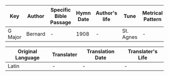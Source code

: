 Key | Author   | Specific Bible Passage     |Hymn Date |Author's life |Tune |Metrical Pattern   |Composer/Source
-- | --------- | ---------------------------|----------|--------------|-----|-------------------|-------------  
G Major |Bernard  |- |1908 |- |St. Agnes |- |J. B. Dykes

Original Language | Translater | Translation Date   | Translater's Life  
----------------- | --------- | --------------------|-------------     
Latin |- |- |-
